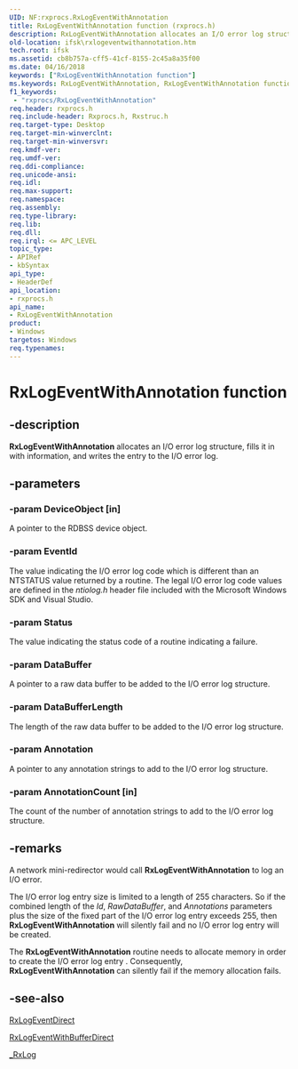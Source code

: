 ```yaml
---
UID: NF:rxprocs.RxLogEventWithAnnotation
title: RxLogEventWithAnnotation function (rxprocs.h)
description: RxLogEventWithAnnotation allocates an I/O error log structure, fills it in with information, and writes the entry to the I/O error log.
old-location: ifsk\rxlogeventwithannotation.htm
tech.root: ifsk
ms.assetid: cb8b757a-cff5-41cf-8155-2c45a8a35f00
ms.date: 04/16/2018
keywords: ["RxLogEventWithAnnotation function"]
ms.keywords: RxLogEventWithAnnotation, RxLogEventWithAnnotation function [Installable File System Drivers], ifsk.rxlogeventwithannotation, rxprocs/RxLogEventWithAnnotation, rxref_9c7d3613-cf3b-4de9-bfcb-a1dbe9213834.xml
f1_keywords:
 - "rxprocs/RxLogEventWithAnnotation"
req.header: rxprocs.h
req.include-header: Rxprocs.h, Rxstruc.h
req.target-type: Desktop
req.target-min-winverclnt: 
req.target-min-winversvr: 
req.kmdf-ver: 
req.umdf-ver: 
req.ddi-compliance: 
req.unicode-ansi: 
req.idl: 
req.max-support: 
req.namespace: 
req.assembly: 
req.type-library: 
req.lib: 
req.dll: 
req.irql: <= APC_LEVEL
topic_type:
- APIRef
- kbSyntax
api_type:
- HeaderDef
api_location:
- rxprocs.h
api_name:
- RxLogEventWithAnnotation
product:
- Windows
targetos: Windows
req.typenames: 
---
```


# RxLogEventWithAnnotation function


## -description


<b>RxLogEventWithAnnotation</b> allocates an I/O error log structure, fills it in with information, and writes the entry to the I/O error log.


## -parameters




### -param DeviceObject [in]

A pointer to the RDBSS device object.


### -param EventId

<p>The value indicating the I/O error log code which is different than an NTSTATUS value returned by a routine. The legal I/O error log code values are defined in the <i>ntiolog.h</i> header file included with the Microsoft Windows SDK and Visual Studio. </p>


### -param Status

<p>The value indicating the status code of a routine indicating a failure.</p>


### -param DataBuffer

<p>A pointer to a raw data buffer to be added to the I/O error log structure.</p>


### -param DataBufferLength

<p>The length of the raw data buffer to be added to the I/O error log structure.</p>


### -param Annotation

<p>A pointer to any annotation strings to add to the I/O error log structure.</p>


### -param AnnotationCount [in]

The count of the number of annotation strings to add to the I/O error log structure.


## -remarks



A network mini-redirector would call <b>RxLogEventWithAnnotation</b> to log an I/O error.

The I/O error log entry size is limited to a length of 255 characters. So if the combined length of the <i>Id</i>, <i>RawDataBuffer</i>, and <i>Annotations</i> parameters plus the size of the fixed part of the I/O error log entry exceeds 255, then <b>RxLogEventWithAnnotation</b> will silently fail and no I/O error log entry will be created.

The <b>RxLogEventWithAnnotation</b> routine needs to allocate memory in order to create the I/O error log entry . Consequently, <b>RxLogEventWithAnnotation</b> can silently fail if the memory allocation fails. 




## -see-also




<a href="https://docs.microsoft.com/windows-hardware/drivers/ddi/rxprocs/nf-rxprocs-rxlogeventdirect">RxLogEventDirect</a>



<a href="https://docs.microsoft.com/windows-hardware/drivers/ddi/rxprocs/nf-rxprocs-rxlogeventwithbufferdirect">RxLogEventWithBufferDirect</a>



<a href="https://docs.microsoft.com/windows-hardware/drivers/ddi/rxlog/nf-rxlog-_rxlog">_RxLog</a>
 

 

